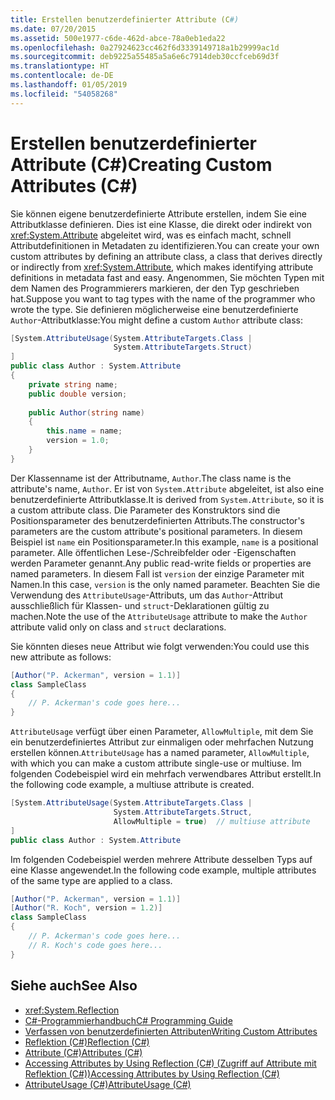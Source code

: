 ```yaml
---
title: Erstellen benutzerdefinierter Attribute (C#)
ms.date: 07/20/2015
ms.assetid: 500e1977-c6de-462d-abce-78a0eb1eda22
ms.openlocfilehash: 0a27924623cc462f6d3339149718a1b29999ac1d
ms.sourcegitcommit: deb9225a55485a5a6e6c7914deb30ccfceb69d3f
ms.translationtype: HT
ms.contentlocale: de-DE
ms.lasthandoff: 01/05/2019
ms.locfileid: "54058268"
---
```

# <a name="creating-custom-attributes-c"></a><span data-ttu-id="eb839-102">Erstellen benutzerdefinierter Attribute (C#)</span><span class="sxs-lookup"><span data-stu-id="eb839-102">Creating Custom Attributes (C#)</span></span>
<span data-ttu-id="eb839-103">Sie können eigene benutzerdefinierte Attribute erstellen, indem Sie eine Attributklasse definieren. Dies ist eine Klasse, die direkt oder indirekt von <xref:System.Attribute> abgeleitet wird, was es einfach macht, schnell Attributdefinitionen in Metadaten zu identifizieren.</span><span class="sxs-lookup"><span data-stu-id="eb839-103">You can create your own custom attributes by defining an attribute class, a class that derives directly or indirectly from <xref:System.Attribute>, which makes identifying attribute definitions in metadata fast and easy.</span></span> <span data-ttu-id="eb839-104">Angenommen, Sie möchten Typen mit dem Namen des Programmierers markieren, der den Typ geschrieben hat.</span><span class="sxs-lookup"><span data-stu-id="eb839-104">Suppose you want to tag types with the name of the programmer who wrote the type.</span></span> <span data-ttu-id="eb839-105">Sie definieren möglicherweise eine benutzerdefinierte `Author`-Attributklasse:</span><span class="sxs-lookup"><span data-stu-id="eb839-105">You might define a custom `Author` attribute class:</span></span>  
  
```csharp  
[System.AttributeUsage(System.AttributeTargets.Class |  
                       System.AttributeTargets.Struct)  
]  
public class Author : System.Attribute  
{  
    private string name;  
    public double version;  
  
    public Author(string name)  
    {  
        this.name = name;  
        version = 1.0;  
    }  
}  
```  
  
 <span data-ttu-id="eb839-106">Der Klassenname ist der Attributname, `Author`.</span><span class="sxs-lookup"><span data-stu-id="eb839-106">The class name is the attribute's name, `Author`.</span></span> <span data-ttu-id="eb839-107">Er ist von `System.Attribute` abgeleitet, ist also eine benutzerdefinierte Attributklasse.</span><span class="sxs-lookup"><span data-stu-id="eb839-107">It is derived from `System.Attribute`, so it is a custom attribute class.</span></span> <span data-ttu-id="eb839-108">Die Parameter des Konstruktors sind die Positionsparameter des benutzerdefinierten Attributs.</span><span class="sxs-lookup"><span data-stu-id="eb839-108">The constructor's parameters are the custom attribute's positional parameters.</span></span> <span data-ttu-id="eb839-109">In diesem Beispiel ist `name` ein Positionsparameter.</span><span class="sxs-lookup"><span data-stu-id="eb839-109">In this example, `name` is a positional parameter.</span></span> <span data-ttu-id="eb839-110">Alle öffentlichen Lese-/Schreibfelder oder -Eigenschaften werden Parameter genannt.</span><span class="sxs-lookup"><span data-stu-id="eb839-110">Any public read-write fields or properties are named parameters.</span></span> <span data-ttu-id="eb839-111">In diesem Fall ist `version` der einzige Parameter mit Namen.</span><span class="sxs-lookup"><span data-stu-id="eb839-111">In this case, `version` is the only named parameter.</span></span> <span data-ttu-id="eb839-112">Beachten Sie die Verwendung des `AttributeUsage`-Attributs, um das `Author`-Attribut ausschließlich für Klassen- und `struct`-Deklarationen gültig zu machen.</span><span class="sxs-lookup"><span data-stu-id="eb839-112">Note the use of the `AttributeUsage` attribute to make the `Author` attribute valid only on class and `struct` declarations.</span></span>  
  
 <span data-ttu-id="eb839-113">Sie könnten dieses neue Attribut wie folgt verwenden:</span><span class="sxs-lookup"><span data-stu-id="eb839-113">You could use this new attribute as follows:</span></span>  
  
```csharp  
[Author("P. Ackerman", version = 1.1)]  
class SampleClass  
{  
    // P. Ackerman's code goes here...  
}  
```  
  
 <span data-ttu-id="eb839-114">`AttributeUsage` verfügt über einen Parameter, `AllowMultiple`, mit dem Sie ein benutzerdefiniertes Attribut zur einmaligen oder mehrfachen Nutzung erstellen können.</span><span class="sxs-lookup"><span data-stu-id="eb839-114">`AttributeUsage` has a named parameter, `AllowMultiple`, with which you can make a custom attribute single-use or multiuse.</span></span> <span data-ttu-id="eb839-115">Im folgenden Codebeispiel wird ein mehrfach verwendbares Attribut erstellt.</span><span class="sxs-lookup"><span data-stu-id="eb839-115">In the following code example, a multiuse attribute is created.</span></span>  
  
```csharp  
[System.AttributeUsage(System.AttributeTargets.Class |  
                       System.AttributeTargets.Struct,  
                       AllowMultiple = true)  // multiuse attribute  
]  
public class Author : System.Attribute  
```  
  
 <span data-ttu-id="eb839-116">Im folgenden Codebeispiel werden mehrere Attribute desselben Typs auf eine Klasse angewendet.</span><span class="sxs-lookup"><span data-stu-id="eb839-116">In the following code example, multiple attributes of the same type are applied to a class.</span></span>  
  
```csharp  
[Author("P. Ackerman", version = 1.1)]  
[Author("R. Koch", version = 1.2)]  
class SampleClass  
{  
    // P. Ackerman's code goes here...  
    // R. Koch's code goes here...  
}  
```  
  
## <a name="see-also"></a><span data-ttu-id="eb839-117">Siehe auch</span><span class="sxs-lookup"><span data-stu-id="eb839-117">See Also</span></span>

- <xref:System.Reflection>  
- [<span data-ttu-id="eb839-118">C#-Programmierhandbuch</span><span class="sxs-lookup"><span data-stu-id="eb839-118">C# Programming Guide</span></span>](../../../../csharp/programming-guide/index.md)  
- [<span data-ttu-id="eb839-119">Verfassen von benutzerdefinierten Attributen</span><span class="sxs-lookup"><span data-stu-id="eb839-119">Writing Custom Attributes</span></span>](../../../../standard/attributes/writing-custom-attributes.md)  
- [<span data-ttu-id="eb839-120">Reflektion (C#)</span><span class="sxs-lookup"><span data-stu-id="eb839-120">Reflection (C#)</span></span>](../../../../csharp/programming-guide/concepts/reflection.md)  
- [<span data-ttu-id="eb839-121">Attribute (C#)</span><span class="sxs-lookup"><span data-stu-id="eb839-121">Attributes (C#)</span></span>](../../../../csharp/programming-guide/concepts/attributes/index.md)  
- [<span data-ttu-id="eb839-122">Accessing Attributes by Using Reflection (C#) (Zugriff auf Attribute mit Reflektion (C#))</span><span class="sxs-lookup"><span data-stu-id="eb839-122">Accessing Attributes by Using Reflection (C#)</span></span>](../../../../csharp/programming-guide/concepts/attributes/accessing-attributes-by-using-reflection.md)  
- [<span data-ttu-id="eb839-123">AttributeUsage (C#)</span><span class="sxs-lookup"><span data-stu-id="eb839-123">AttributeUsage (C#)</span></span>](../../../../csharp/programming-guide/concepts/attributes/attributeusage.md)
